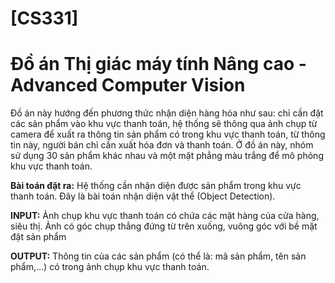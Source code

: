 # [CS331]
# Đồ án Thị giác máy tính Nâng cao - Advanced Computer Vision

Đồ án này hướng đến phương thức nhận diện hàng hóa như sau: chỉ cần đặt các sản phẩm vào khu vực thanh toán, hệ thống sẽ thông qua ảnh chụp từ camera để xuất ra thông tin sản phẩm có trong khu vực thanh toán, từ thông tin này, người bán chỉ cần xuất hóa đơn và thanh toán. Ở đồ án này, nhóm sử dụng 30 sản phẩm khác nhau và một mặt phẳng màu trắng để mô phỏng khu vực thanh toán.

**Bài toán đặt ra:** Hệ thống cần nhận diện được sản phẩm trong khu vực thanh toán. Đây là bài toán nhận diện vật thể (Object Detection).

**INPUT:** Ảnh chụp khu vực thanh toán có chứa các mặt hàng của cửa hàng, siêu thị. Ảnh có góc chụp thẳng đứng từ trên xuống, vuông góc với bề mặt đặt sản phẩm

**OUTPUT:** Thông tin của các sản phẩm (có thể là: mã sản phẩm, tên sản phẩm,…) có trong ảnh chụp khu vực thanh toán.
